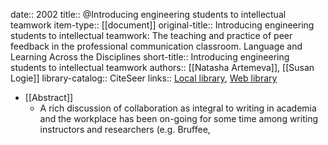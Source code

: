 date:: 2002
title:: @Introducing engineering students to intellectual teamwork
item-type:: [[document]]
original-title:: Introducing engineering students to intellectual teamwork: The teaching and practice of peer feedback in the professional communication classroom. Language and Learning Across the Disciplines
short-title:: Introducing engineering students to intellectual teamwork
authors:: [[Natasha Artemeva]], [[Susan Logie]]
library-catalog:: CiteSeer
links:: [Local library](zotero://select/library/items/LWX4KB7R), [Web library](https://www.zotero.org/users/6520516/items/LWX4KB7R)

- [[Abstract]]
	- A rich discussion of collaboration as integral to writing in academia and the workplace has been on-going for some time among writing instructors and researchers (e.g. Bruffee,